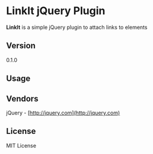 # LinkIt jQuery Plugin

__LinkIt__ is a simple jQuery plugin to attach links to elements

## Version
0.1.0

## Usage

## Vendors
jQuery - [http://jquery.com](http://jquery.com)

## License
MIT License
